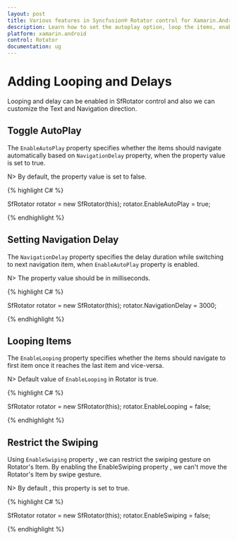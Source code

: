 ```yaml
---
layout: post
title: Various features in Syncfusion® Rotator control for Xamarin.Android 
description: Learn how to set the autoplay option, loop the items, enable Text Area and choose the navigation direction in Rotator control for Xamarin.Android
platform: xamarin.android 
control: Rotator
documentation: ug
---
```


# Adding Looping and Delays

Looping and delay can be enabled in SfRotator control and also we can customize the Text and Navigation direction.

## Toggle AutoPlay

The `EnableAutoPlay` property specifies whether the items should navigate automatically based on `NavigationDelay` property, when the property value is set to true.

N> By default, the property value is set to false.

{% highlight C# %}

SfRotator rotator = new SfRotator(this);
rotator.EnableAutoPlay = true;

{% endhighlight %}

## Setting Navigation Delay

The `NavigationDelay` property specifies the delay duration while switching to next navigation item, when `EnableAutoPlay` property is enabled.

N> The property value should be in milliseconds.

{% highlight C# %}

SfRotator rotator = new SfRotator(this);
rotator.NavigationDelay = 3000;

{% endhighlight %}

## Looping Items

The `EnableLooping` property specifies whether the items should navigate to first item once it reaches the last item and vice-versa.

N> Default value of `EnableLooping` in Rotator is true.

{% highlight C# %}

SfRotator rotator = new SfRotator(this);
rotator.EnableLooping = false;

{% endhighlight %}

## Restrict the Swiping

Using `EnableSwiping` property , we can restrict the swiping gesture on Rotator's Item. By enabling the EnableSwiping property , we can't move the Rotator's Item by swipe gesture.

N> By default , this property is set to true. 

{% highlight C# %}

SfRotator rotator = new SfRotator(this);
rotator.EnableSwiping = false;

{% endhighlight %}





